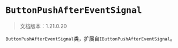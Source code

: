 # `ButtonPushAfterEventSignal`

> 文档版本：1.21.0.20

`ButtonPushAfterEventSignal`类，扩展自`IButtonPushAfterEventSignal`。
